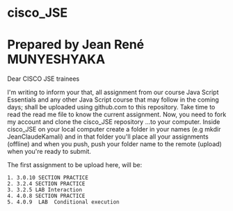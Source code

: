 # cisco_JSE
# Prepared by Jean René MUNYESHYAKA

Dear CISCO JSE trainees

I'm writing to inform your that, all assignment from our course Java Script Essentials and any other Java Script course that may follow in the coming days; shall be uploaded using github.com to this repository. Take time to read the read me file to know the current assignment. Now, you need to fork my account and clone the cisco_JSE repository ...to your computer. Inside cisco_JSE on your local computer create a folder in your names (e.g mkdir JeanClaudeKamali)  and in that folder you'll place all your assignments (offline) and when you push, push your folder name to the remote (upload) when you're ready to submit.

The first assignment to be upload here, will be:

    1. 3.0.10 SECTION PRACTICE
    2. 3.2.4 SECTION PRACTICE
    3. 3.2.5 LAB Interaction
    4. 4.0.8 SECTION PRACTICE
    5. 4.0.9  LAB  Conditional execution
    

